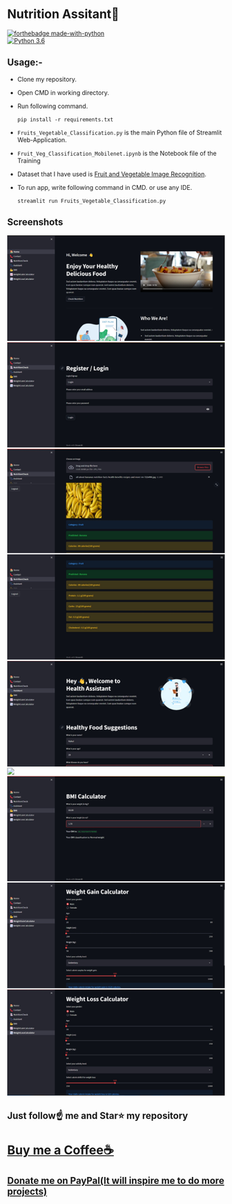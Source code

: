 # Nutrition Assitant🍅

[![forthebadge made-with-python](http://ForTheBadge.com/images/badges/made-with-python.svg)](https://www.python.org/)  
[![Python 3.6](https://img.shields.io/badge/python-3.6-blue.svg)](https://www.python.org/downloads/release/python-360/)

## Usage:-

-   Clone my repository.
-   Open CMD in working directory.
-   Run following command.

    ```
    pip install -r requirements.txt
    ```

-   `Fruits_Vegetable_Classification.py` is the main Python file of Streamlit Web-Application.
-   `Fruit_Veg_Classification_Mobilenet.ipynb` is the Notebook file of the Training
-   Dataset that I have used is [Fruit and Vegetable Image Recognition](https://www.kaggle.com/kritikseth/fruit-and-vegetable-image-recognition).
-   To run app, write following command in CMD. or use any IDE.

    ```
    streamlit run Fruits_Vegetable_Classification.py
    ```

## Screenshots

<img src="https://github.com/panchal2002/Nutrition-Assistant/blob/main/Screenshots/Home.jpeg">
<img src="https://github.com/panchal2002/Nutrition-Assistant/blob/main/Screenshots/Reg-Login.jpeg">
<img src="https://github.com/panchal2002/Nutrition-Assistant/blob/main/Screenshots/nutricheck.jpeg">
<img src="https://github.com/panchal2002/Nutrition-Assistant/blob/main/Screenshots/nutricheck2.jpeg">
<img src="https://github.com/panchal2002/Nutrition-Assistant/blob/main/Screenshots/assitant.jpeg">
<img src="https://github.com/panchal2002/Nutrition-Assistant/blob/main/Screenshots/assitant2.jpeg">
<img src="https://github.com/panchal2002/Nutrition-Assistant/blob/main/Screenshots/bmi.jpeg">
<img src="https://github.com/panchal2002/Nutrition-Assistant/blob/main/Screenshots/wg.jpeg">
<img src="https://github.com/panchal2002/Nutrition-Assistant/blob/main/Screenshots/wl.jpeg">

## Just follow☝️ me and Star⭐ my repository

# [Buy me a Coffee☕](https://www.buymeacoffee.com/spidy20)

## [Donate me on PayPal(It will inspire me to do more projects)](https://www.paypal.me/spidy1820)

